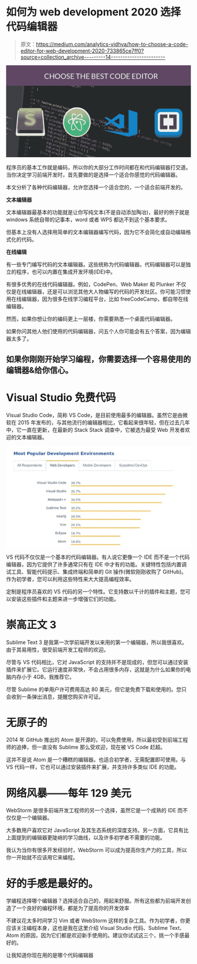 # 如何为 web development 2020 选择代码编辑器

> 原文：<https://medium.com/analytics-vidhya/how-to-choose-a-code-editor-for-web-development-2020-733865ce7ff0?source=collection_archive---------14----------------------->

![](img/a03d18636efa63aa3512c888cf572cae.png)

程序员的基本工作就是编码，所以你的大部分工作时间都在和代码编辑器打交道。当你决定学习前端开发时，首先要做的是选择一个适合你感觉的代码编辑器。

本文分析了各种代码编辑器，允许您选择一个适合您的，一个适合前端开发的。

**文本编辑器**

文本编辑器最基本的功能就是让你写纯文本(不是自动添加陶冶)，最好的例子就是 windows 系统自带的记事本，word 或者 WPS 都达不到这个基本要求。

但基本上没有人选择用简单的文本编辑器编写代码，因为它不会简化或自动编辑格式化的代码。

**在线编辑**

有一些专门编写代码的文本编辑器。这些统称为代码编辑器。代码编辑器可以是独立的程序，也可以内置在集成开发环境(IDE)中。

有很多优秀的在线代码编辑器。例如，CodePen、Web Maker 和 Plunker 不仅仅是在线编辑器，还是可以浏览其他大人物编写的代码的开发社区。你可能习惯使用在线编辑器，因为很多在线学习编程平台，比如 freeCodeCamp，都自带在线编辑器。

然而，如果你想让你的编码更上一层楼，你需要熟悉一个桌面代码编辑器。

如果你问其他人他们使用的代码编辑器，问五个人你可能会有五个答案，因为编辑器太多了。

## 如果你刚刚开始学习编程，你需要选择一个容易使用的编辑器&给你信心。

# **Visual Studio 免费代码**

Visual Studio Code，简称 VS Code，是目前使用最多的编辑器。虽然它是由微软在 2015 年发布的，与其他流行的编辑器相比，它看起来很年轻，但在过去几年中，它一直在更新，在最新的 Stack Stack 调查中，它被选为最受 Web 开发者欢迎的文本编辑器。

![](img/60cea52c909a5a7306f46fed2ab970aa.png)

VS 代码不仅仅是一个基本的代码编辑器。有人说它更像一个 IDE 而不是一个代码编辑器，因为它提供了许多通常只有在 IDE 中才有的功能。关键特性包括内置调试工具、智能代码提示、集成终端和简单的 Git 操作(微软刚刚收购了 GitHub)。作为初学者，您可以利用这些特性来大大提高编程效率。

定制是程序员喜欢的 VS 代码的另一个特性。它支持数以千计的插件和主题，您可以安装这些插件和主题来进一步增强它们的功能。

# **崇高正文 3**

Sublime Text 3 是我第一次学前端开发以来用的第一个编辑器，所以我很喜欢。由于其易用性，很受前端开发工程师的欢迎。

尽管与 VS 代码相比，它对 JavaScript 的支持并不是现成的，但您可以通过安装插件来扩展它。它运行速度非常快，不会占用很多内存，这就是为什么如果你的电脑内存小于 4GB，我推荐它。

尽管 Sublime 的单用户许可费用高达 80 美元，但它是免费下载和使用的。您只会收到一条弹出消息，提醒您购买许可证。

# 无原子的

2014 年 GitHub 推出的 Atom 是开源的，可以免费使用，所以最初受到前端工程师的追捧，但一直没有 Sublime 那么受欢迎，现在被 VS Code 赶超。

这并不是说 Atom 是一个糟糕的编辑器。也适合初学者，无需配置即可使用。与 VS 代码一样，它也可以通过安装插件来扩展，并支持许多类似 IDE 的功能。

# **网络风暴——每年 129 美元**

WebStorm 是很多前端开发工程师的另一个选择，虽然它是一个成熟的 IDE 而不仅仅是一个编辑器。

大多数用户喜欢它对 JavaScript 及其生态系统的深度支持。另一方面，它具有比上面提到的编辑器更陡峭的学习曲线，以及许多初学者不需要的功能。

我认为当你有很多开发经验时，WebStorm 可以成为提高你生产力的工具，所以你一开始就不应该用它来编程。

# **好的手感是最好的。**

学编程选择哪个编辑器？选择适合自己的，用起来舒服。所有这些都为前端开发创造了一个良好的编程环境，都是为了提高你的开发效率

不建议花太多时间学习 Vim 或者 WebStorm 这样的复杂工具。作为初学者，你更应该关注编程本身，这也是我在这里介绍 Visual Studio 代码、Sublime Text、Atom 的原因，因为它们都是欢迎新手使用的。建议你试试这三个，挑一个手感最好的。

让我知道你现在用的是哪个代码编辑器